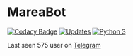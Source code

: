 # MareaBot

[![Codacy Badge](https://api.codacy.com/project/badge/Grade/fcbbc3322105418889b67bd4be977d3c)](https://app.codacy.com/app/fundor333/mareabot?utm_source=github.com&utm_medium=referral&utm_content=fundor333/mareabot&utm_campaign=badger)
[![Updates](https://pyup.io/repos/github/samarcandaproject/MareaBot/shield.svg)](https://pyup.io/repos/github/samarcandaproject/MareaBot/)
[![Python 3](https://pyup.io/repos/github/samarcandaproject/MareaBot/python-3-shield.svg)](https://pyup.io/repos/github/samarcandaproject/MareaBot/)

Last seen 575 user on [Telegram](https://t.me/mareavenezia)
